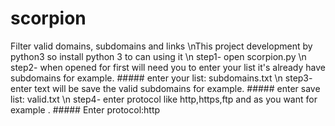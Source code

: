 # scorpion
Filter valid domains, subdomains and links
\nThis project development by python3 so install python 3 to can using it
  \n step1- open scorpion.py 
  \n step2- when opened for first will need you to enter your list it's already have subdomains for example.  ##### enter your list: subdomains.txt
  \n step3- enter text will be save the valid subdomains for example. ##### enter save list: valid.txt
  \n step4- enter protocol like http,https,ftp and as you want for example . ##### Enter protocol:http

